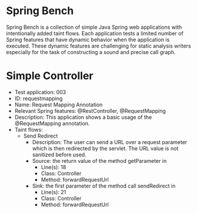 # Spring Bench

Spring Bench is a collection of simple Java Spring web applications with intentionally added taint flows. 
Each application tests a limited number of Spring features that have dynamic behavior when the application is executed. 
These dynamic features are challenging for static analysis writers especially for the task of constructing a sound and precise call graph.   


# Simple Controller

* Test application: 003
* ID: requestmapping
* Name: Request Mapping Annotation
* Relevant Spring features: @RestController, @RequestMapping
* Description: This application shows a basic usage of the @RequestMapping annotation. 
* Taint flows: 
  * Send Redirect
    * Description: The user can send a URL over a request parameter which is then redirected by the servlet. The URL value is not sanitized before used. 
    * Source: the return value of the method getParameter in 
        * Line(s): 18
        * Class: Controller
        * Method: forwardRequestUrl
    * Sink: the first parameter of the method call sendRedirect in
        * Line(s): 21
        * Class: Controller
        * Method: forwardRequestUrl


